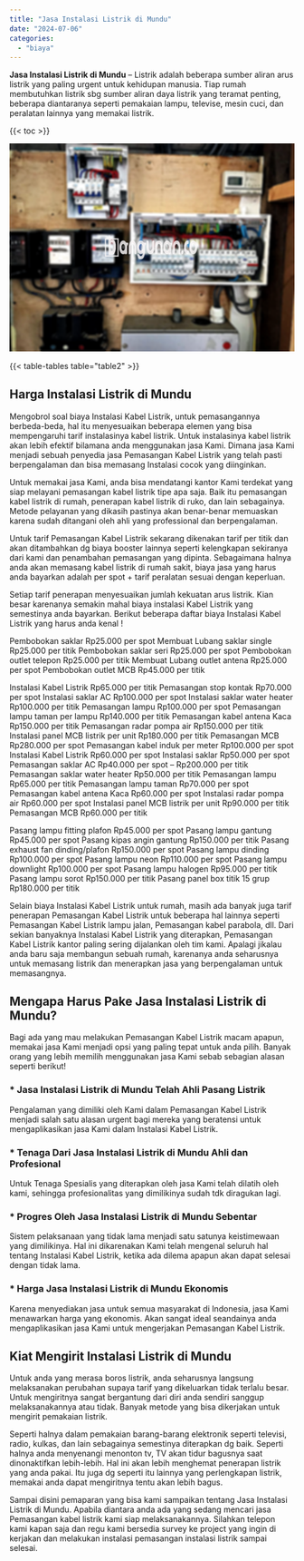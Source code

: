 ```yaml
---
title: "Jasa Instalasi Listrik di Mundu"
date: "2024-07-06"
categories: 
  - "biaya"
---
```


**Jasa Instalasi Listrik di Mundu** – Listrik adalah beberapa sumber aliran arus listrik yang paling urgent untuk kehidupan manusia. Tiap rumah membutuhkan listrik sbg sumber aliran daya listrik yang teramat penting, beberapa diantaranya seperti pemakaian lampu, televise, mesin cuci, dan peralatan lainnya yang memakai listrik.

{{< toc >}}

![Jasa Instalasi Listrik di Mundu](/images/instalasi-listrik-murah10.png)

{{< table-tables table="table2" >}}

## Harga Instalasi Listrik di Mundu

Mengobrol soal biaya Instalasi Kabel Listrik, untuk pemasangannya berbeda-beda, hal itu menyesuaikan beberapa elemen yang bisa mempengaruhi tarif instalasinya kabel listrik. Untuk instalasinya kabel listrik akan lebih efektif bilamana anda menggunakan jasa Kami. Dimana jasa Kami menjadi sebuah penyedia jasa Pemasangan Kabel Listrik yang telah pasti berpengalaman dan bisa memasang Instalasi cocok yang diinginkan.

Untuk memakai jasa Kami, anda bisa mendatangi kantor Kami terdekat yang siap melayani pemasangan kabel listrik tipe apa saja. Baik itu pemasangan kabel listrik di rumah, penerapan kabel listrik di ruko, dan lain sebagainya. Metode pelayanan yang dikasih pastinya akan benar-benar memuaskan karena sudah ditangani oleh ahli yang professional dan berpengalaman.

Untuk tarif Pemasangan Kabel Listrik sekarang dikenakan tarif per titik dan akan ditambahkan dg biaya booster lainnya seperti kelengkapan sekiranya dari kami dan penambahan pemasangan yang dipinta. Sebagaimana halnya anda akan memasang kabel listrik di rumah sakit, biaya jasa yang harus anda bayarkan adalah per spot + tarif peralatan sesuai dengan keperluan.

Setiap tarif penerapan menyesuaikan jumlah kekuatan arus listrik. Kian besar karenanya semakin mahal biaya instalasi Kabel Listrik yang semestinya anda bayarkan. Berikut beberapa daftar biaya Instalasi Kabel Listrik yang harus anda kenal !

Pembobokan saklar Rp25.000 per spot Membuat Lubang saklar single Rp25.000 per titik Pembobokan saklar seri Rp25.000 per spot Pembobokan outlet telepon Rp25.000 per titik Membuat Lubang outlet antena Rp25.000 per spot Pembobokan outlet MCB Rp45.000 per titik

Instalasi Kabel Listrik Rp65.000 per titik Pemasangan stop kontak Rp70.000 per spot Instalasi saklar AC Rp100.000 per spot Instalasi saklar water heater Rp100.000 per titik Pemasangan lampu Rp100.000 per spot Pemasangan lampu taman per lampu Rp140.000 per titik Pemasangan kabel antena Kaca Rp150.000 per titik Pemasangan radar pompa air Rp150.000 per titik Instalasi panel MCB listrik per unit Rp180.000 per titik Pemasangan MCB Rp280.000 per spot Pemasangan kabel induk per meter Rp100.000 per spot Instalasi Kabel Listrik Rp60.000 per spot Instalasi saklar Rp50.000 per spot Pemasangan saklar AC Rp40.000 per spot – Rp200.000 per titik Pemasangan saklar water heater Rp50.000 per titik Pemasangan lampu Rp65.000 per titik Pemasangan lampu taman Rp70.000 per spot Pemasangan kabel antena Kaca Rp60.000 per spot Instalasi radar pompa air Rp60.000 per spot Instalasi panel MCB listrik per unit Rp90.000 per titik Pemasangan MCB Rp60.000 per titik

Pasang lampu fitting plafon Rp45.000 per spot Pasang lampu gantung Rp45.000 per spot Pasang kipas angin gantung Rp150.000 per titik Pasang exhaust fan dinding/plafon Rp150.000 per spot Pasang lampu dinding Rp100.000 per spot Pasang lampu neon Rp110.000 per spot Pasang lampu downlight Rp100.000 per spot Pasang lampu halogen Rp95.000 per titik Pasang lampu sorot Rp150.000 per titik Pasang panel box titik 15 grup Rp180.000 per titik

Selain biaya Instalasi Kabel Listrik untuk rumah, masih ada banyak juga tarif penerapan Pemasangan Kabel Listrik untuk beberapa hal lainnya seperti Pemasangan Kabel Listrik lampu jalan, Pemasangan kabel parabola, dll. Dari sekian banyaknya Instalasi Kabel Listrik yang diterapkan, Pemasangan Kabel Listrik kantor paling sering dijalankan oleh tim kami. Apalagi jikalau anda baru saja membangun sebuah rumah, karenanya anda seharusnya untuk memasang listrik dan menerapkan jasa yang berpengalaman untuk memasangnya.

## Mengapa Harus Pake Jasa Instalasi Listrik di Mundu?

Bagi ada yang mau melakukan Pemasangan Kabel Listrik macam apapun, memakai jasa Kami menjadi opsi yang paling tepat untuk anda pilih. Banyak orang yang lebih memilih menggunakan jasa Kami sebab sebagian alasan seperti berikut!

### \* Jasa Instalasi Listrik di Mundu Telah Ahli Pasang Listrik

Pengalaman yang dimiliki oleh Kami dalam Pemasangan Kabel Listrik menjadi salah satu alasan urgent bagi mereka yang beratensi untuk mengaplikasikan jasa Kami dalam Instalasi Kabel Listrik.

### \* Tenaga Dari Jasa Instalasi Listrik di Mundu Ahli dan Profesional

Untuk Tenaga Spesialis yang diterapkan oleh jasa Kami telah dilatih oleh kami, sehingga profesionalitas yang dimilikinya sudah tdk diragukan lagi.

### \* Progres Oleh Jasa Instalasi Listrik di Mundu Sebentar

Sistem pelaksanaan yang tidak lama menjadi satu satunya keistimewaan yang dimilikinya. Hal ini dikarenakan Kami telah mengenal seluruh hal tentang Instalasi Kabel Listrik, ketika ada dilema apapun akan dapat selesai dengan tidak lama.

### \* Harga Jasa Instalasi Listrik di Mundu Ekonomis

Karena menyediakan jasa untuk semua masyarakat di Indonesia, jasa Kami menawarkan harga yang ekonomis. Akan sangat ideal seandainya anda mengaplikasikan jasa Kami untuk mengerjakan Pemasangan Kabel Listrik.

## Kiat Mengirit Instalasi Listrik di Mundu


Untuk anda yang merasa boros listrik, anda seharusnya langsung melaksanakan perubahan supaya tarif yang dikeluarkan tidak terlalu besar. Untuk mengiritnya sangat bergantung dari diri anda sendiri sanggup melaksanakannya atau tidak. Banyak metode yang bisa dikerjakan untuk mengirit pemakaian listrik.

Seperti halnya dalam pemakaian barang-barang elektronik seperti televisi, radio, kulkas, dan lain sebagainya semestinya diterapkan dg baik. Seperti halnya anda menyenangi menonton tv, TV akan tidur bagusnya saat dinonaktifkan lebih-lebih. Hal ini akan lebih menghemat penerapan listrik yang anda pakai. Itu juga dg seperti itu lainnya yang perlengkapan listrik, memakai anda dapat mengiritnya tentu akan lebih bagus.

Sampai disini pemaparan yang bisa kami sampaikan tentang Jasa Instalasi Listrik di Mundu. Apabila diantara anda ada yang sedang mencari jasa Pemasangan kabel listrik kami siap melaksanakannya. Silahkan telepon kami kapan saja dan regu kami bersedia survey ke project yang ingin di kerjakan dan melakukan instalasi pemasangan instalasi listrik sampai selesai.
